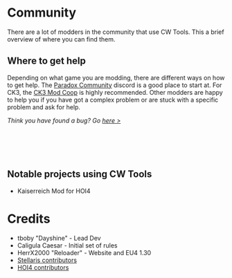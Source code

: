 # Community
There are a lot of modders in the community that use CW Tools. This a brief overview of where you can find them.

## Where to get help

Depending on what game you are modding, there are different ways on how to get help. The [Paradox Community]() discord is a good place to start at. For CK3, the [CK3 Mod Coop](https://discord.gg/apEvxDZ) is highly recommended.  Other modders are happy to help you if you have got a complex problem or are stuck with a specific problem and ask for help.

*Think you have found a bug? Go [here >](./contribute)*

<div style="height:60px"></div>

## Notable projects using CW Tools
* Kaiserreich Mod for HOI4

# Credits
* tboby "Dayshine" - Lead Dev
* Caligula Caesar - Initial set of rules
* HerrX2000 "Reloader" - Website and EU4 1.30
* [Stellaris contributors](https://github.com/cwtools/cwtools-stellaris-config/graphs/contributors)
* [HOI4 contributors](https://github.com/cwtools/cwtools-hoi4-config/graphs/contributors)